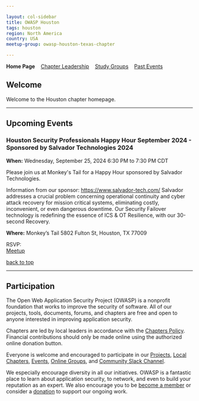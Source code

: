 ```yaml
---

layout: col-sidebar
title: OWASP Houston
tags: houston
region: North America
country: USA
meetup-group: owasp-houston-texas-chapter

---
```


<strong>Home Page</strong>
&nbsp;&nbsp;&nbsp;[Chapter Leadership](leaders.md)
&nbsp;&nbsp;&nbsp;[Study Groups](studygroups.md)
&nbsp;&nbsp;&nbsp;[Past Events](pastevents.md)

## Welcome

Welcome to the Houston chapter homepage.

<hr/>

## Upcoming Events

### Houston Security Professionals Happy Hour September 2024 - Sponsored by Salvador Technologies 2024  ###

**When:** Wednesday, September 25, 2024 6:30 PM to 7:30 PM CDT<br>

Please join us at Monkey's Tail for a Happy Hour sponsored by Salvador Technologies.

Information from our sponsor:
https://www.salvador-tech.com/
Salvador addresses a crucial problem concerning operational continuity and cyber attack recovery for mission critical systems, eliminating costly, inconvenient, or even dangerous downtime. Our Security Failover technology is redefining the essence of ICS & OT Resilience, with our 30-second Recovery.

**Where:**
Monkey’s Tail
5802 Fulton St, Houston, TX 77009

RSVP:<br>
<a href="https://www.meetup.com/owasp-houston-texas-chapter/events/303064569/">Meetup</a>
<br>


[back to top](#welcome)

<hr>

## Participation
The Open Web Application Security Project (OWASP) is a nonprofit foundation that works to improve the security of software. All of our projects, tools, documents, forums, and chapters are free and open to anyone interested in improving application security. 

Chapters are led by local leaders in accordance with the [Chapters Policy](/www-policy/operational/chapters). Financial contributions should only be made online using the authorized online donation button. 

Everyone is welcome and encouraged to participate in our [Projects](/projects/), [Local Chapters](/chapters/), [Events](/events/), [Online Groups](https://groups.google.com/a/owasp.com/), and [Community Slack Channel](https://owasp.slack.com/).

We especially encourage diversity in all our initiatives. OWASP is a fantastic place to learn about application security, to network, and even to build your reputation as an expert. We also encourage you to be [become a member](/membership/) or consider a [donation](/donate/) to support our ongoing work.


